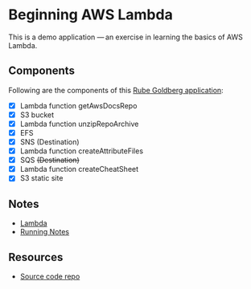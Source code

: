 # Beginning AWS Lambda

This is a demo application — an exercise in learning the basics of AWS Lambda.

## Components

Following are the components of this [Rube Goldberg application](https://en.wikipedia.org/wiki/Rube_Goldberg_machine):

- [x] Lambda function getAwsDocsRepo
- [x] S3 bucket
- [x] Lambda function unzipRepoArchive
- [x] EFS
- [x] SNS (Destination)
- [x] Lambda function createAttributeFiles
- [x] SQS ~~(Destination)~~
- [x] Lambda function createCheatSheet
- [x] S3 static site

## Notes

- [Lambda](notes/lambda-notes.md)
- [Running Notes](notes/running-notes.md)

## Resources

- [Source code repo](https://github.com/srikanthmanda/aws-cloudformation-attributes)
